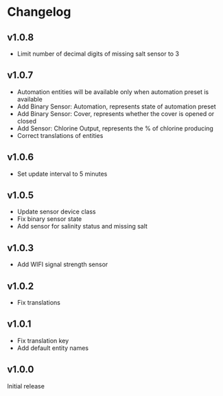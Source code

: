 # Changelog

## v1.0.8

- Limit number of decimal digits of missing salt sensor to 3

## v1.0.7

- Automation entities will be available only when automation preset is available
- Add Binary Sensor: Automation, represents state of automation preset
- Add Binary Sensor: Cover, represents whether the cover is opened or closed
- Add Sensor: Chlorine Output, represents the % of chlorine producing
- Correct translations of entities

## v1.0.6

- Set update interval to 5 minutes

## v1.0.5

- Update sensor device class
- Fix binary sensor state
- Add sensor for salinity status and missing salt

## v1.0.3

- Add WIFI signal strength sensor

## v1.0.2

- Fix translations

## v1.0.1

- Fix translation key
- Add default entity names

## v1.0.0

Initial release
